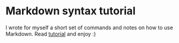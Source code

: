 # Markdown syntax tutorial

I wrote for myself a short set of commands and notes on how to use Markdown.
Read [tutorial](https://github.com/krsiakdaniel/tutorial-markdown/blob/master/tutorial-markdown.md) and enjoy :)

